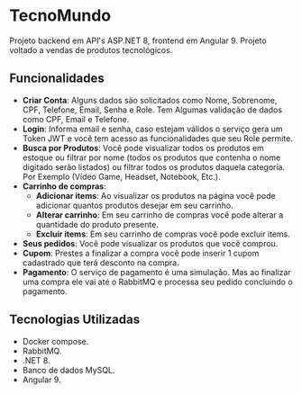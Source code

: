 # TecnoMundo

Projeto backend em API's ASP.NET 8, frontend em Angular 9. Projeto voltado a vendas de produtos tecnológicos.

## Funcionalidades

- __Criar Conta__: Alguns dados são solicitados como Nome, Sobrenome, CPF, Telefone, Email, Senha e Role. Tem Algumas validação de dados como CPF, Email e Telefone.
- __Login__: Informa email e senha, caso estejam válidos o serviço gera um Token JWT e você tem acesso as funcionalidades que seu Role permite.
- __Busca por Produtos__: Você pode visualizar todos os produtos em estoque ou filtrar por nome (todos os produtos que contenha o nome digitado serão listados) ou filtrar todos os produtos daquela categoria. Por Exemplo (Vídeo Game, Headset, Notebook, Etc.).
- __Carrinho de compras__:
  - __Adicionar items__: Ao visualizar os produtos na página você pode adicionar quantos produtos desejar em seu carrinho.
  - __Alterar carrinho__: Em seu carrinho de compras você pode alterar a quantidade do produto presente.
  - __Excluir items__: Em seu carrinho de compras você pode excluir items.
- __Seus pedidos__: Você pode visualizar os produtos que você comprou.
- __Cupom__: Prestes a finalizar a compra você pode inserir 1 cupom cadastrado que terá desconto na compra.
- __Pagamento__: O serviço de pagamento é uma simulação. Mas ao finalizar uma compra ele vai até o RabbitMQ e processa seu pedido concluindo o pagamento.


## Tecnologias Utilizadas

- Docker compose.
- RabbitMQ.
- .NET 8.
- Banco de dados MySQL.
- Angular 9.
